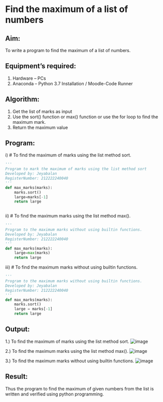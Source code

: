 # Find the maximum of a list of numbers
## Aim:
To write a program to find the maximum of a list of numbers.
## Equipment’s required:
1.	Hardware – PCs
2.	Anaconda – Python 3.7 Installation / Moodle-Code Runner
## Algorithm:
1.	Get the list of marks as input
2.	Use the sort() function or max() function or use the for loop to find the maximum mark.
3.	Return the maximum value
## Program:

i)	# To find the maximum of marks using the list method sort.
```Python
''' 
Program to mark the maximum of marks using the list method sort
Developed by: Jeyabalan
RegisterNumber: 212222240040
'''
def max_marks(marks):
    marks.sort()
    large=marks[-1]
    return large
    
```

ii)	# To find the maximum marks using the list method max().
```Python
''' 
Program to the maximum marks without using builtin functions.
Developed by: Jeyabalan
RegisterNumber: 212222240040
'''
def max_marks(marks):
    large=max(marks)
    return large

```

iii) # To find the maximum marks without using builtin functions.
```Python
''' 
Program to the maximum marks without using builtin functions.
Developed by: Jeyabalan
RegisterNumber: 212222240040
'''
def max_marks(marks):
    marks.sort()
    large = marks[-1]
    return large

``` 
## Output:
1.) To find the maximum of marks using the list method sort.
![image](https://github.com/jeyaqbalan7/FindMaximum/assets/119393851/cae71eff-734b-4f48-a478-8b16f8057819)

2.) To find the maximum marks using the list method max().
![image](https://github.com/jeyaqbalan7/FindMaximum/assets/119393851/b47d9918-f9f6-4a74-9558-1c7220f95298)

3.) To find the maximum marks without using builtin functions.
![image](https://github.com/jeyaqbalan7/FindMaximum/assets/119393851/8a142f50-434b-4657-a966-0fed768e5592)


## Result:
Thus the program to find the maximum of given numbers from the list is written and verified using python programming.
